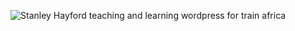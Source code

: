 ![Stanley Hayford teaching and learning wordpress for train africa](https://octodex.github.com/images/yaktocat.png)
